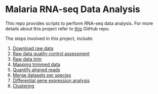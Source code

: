 # Malaria RNA-seq Data Analysis

This repo provides scripts to perform  RNA-seq data analysis. For more details about this project refer to [this](https://github.com/adaoka4/Malaria-project) GitHub repo.  

The steps involved in this project, include:
1. [Download raw data](0_download_raw_data/download_raw_data.md)
2. [Raw data quality control assessment](1_qc_raw_data/qc_raw_data.md)
3. [Raw data trim](2_raw_data_trim/raw_data_trim.md)
4. [Mapping trimmed data](3_mapping_trimed_data/mapping.md)
5. [Quantify aligned reads](4_quantify_aligned_reads/quantify_reads.md)
6. [Merge datasets per species](5_merge_data_sets/merge.md)
7. [Differential gene expression analysis](6_DGE/dge.md)
8. [Clustering](7_clustering/cluster.md)

